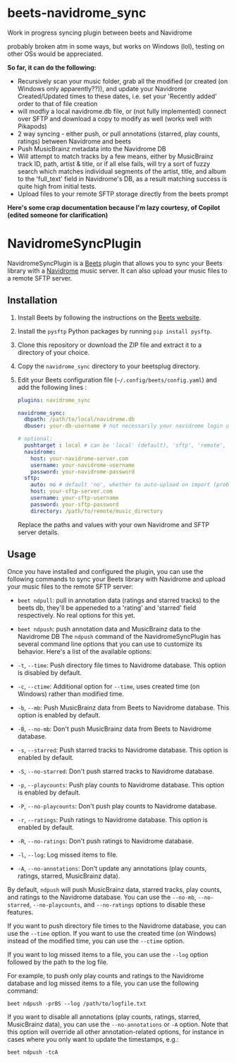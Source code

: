 # beets-navidrome_sync
Work in progress syncing plugin between beets and Navidrome 

probably broken atm in some ways, but works on Windows (lol), testing on other OSs would be appreciated.

 **So far, it can do the following:**
- Recursively scan your music folder, grab all the modified (or created (on Windows only apparently??)), and update your Navidrome Created/Updated times to these dates, i.e. set your 'Recently added' order to that of file creation
- will modfiy a local navidrome.db file, or (not fully implemented) connect over SFTP and download a copy to modify as well (works well with Pikapods)
- 2 way syncing - either push, or pull annotations (starred, play counts, ratings) between Navidrome and beets
- Push MusicBrainz metadata into the Navidrome DB
- Will attempt to match tracks by a few means, either by MusicBrainz track ID, path, artist & title, or if all else fails, will try a sort of fuzzy search which matches individual segments of the artist, title, and album to the 'full_text' field in Navidrome's DB, as a result matching success is quite high from initial tests.
- Upload files to your remote SFTP storage directly from the beets prompt


**Here's some crap documentation because I'm lazy courtesy, of Copilot (edited someone for clarification)**

# NavidromeSyncPlugin

NavidromeSyncPlugin is a [Beets](https://beets.io/) plugin that allows you to sync your Beets library with a [Navidrome](https://navidrome.org/) music server. It can also upload your music files to a remote SFTP server.

## Installation

1. Install Beets by following the instructions on the [Beets website](https://beets.io/getting-started/).
2. Install the `pysftp` Python packages by running `pip install pysftp`.
3. Clone this repository or download the ZIP file and extract it to a directory of your choice.
4. Copy the `navidrome_sync` directory to your beetsplug directory.
5. Edit your Beets configuration file (`~/.config/beets/config.yaml`) and add the following lines :

   ```yaml
   plugins: navidrome_sync
   
   navidrome_sync:
     dbpath: /path/to/local/navidrome.db
     dbuser: your-db-username # not necessarily your navidrome login username, for syncing stars/ratings to the right user

   # optional:
     pushtarget : local # can be 'local' (default), 'sftp', 'remote', or 'both' (sftp/remote are the same for now)
     navidrome:
       host: your-navidrome-server.com
       username: your-navidrome-username
       password: your-navidrome-password
     sftp:
       auto: no # default 'no', whether to auto-upload on import (probably not recommended to do your whole db at once with this)
       host: your-sftp-server.com
       username: your-sftp-username
       password: your-sftp-password
       directory: /path/to/remote/music_directory
   ```

   Replace the paths and values with your own Navidrome and SFTP server details.

## Usage

Once you have installed and configured the plugin, you can use the following commands to sync your Beets library with Navidrome and upload your music files to the remote SFTP server:

- `beet ndpull`: pull in annotation data (ratings and starred tracks) to the beets db, they'll be appeneded to a 'rating' and 'starred' field respectively. No real options for this yet.

- `beet ndpush`: push annotation data and MusicBrainz data to the Navidrome DB
The `ndpush` command of the NavidromeSyncPlugin has several command line options that you can use to customize its behavior. Here's a list of the available options:

- `-t`, `--time`: Push directory file times to Navidrome database. This option is disabled by default.
- `-c`, `--ctime`: Additional option for `--time`, uses created time (on Windows) rather than modified time.
- `-b`, `--mb`: Push MusicBrainz data from Beets to Navidrome database. This option is enabled by default.
- `-B`, `--no-mb`: Don't push MusicBrainz data from Beets to Navidrome database.
- `-s`, `--starred`: Push starred tracks to Navidrome database. This option is enabled by default.
- `-S`, `--no-starred`: Don't push starred tracks to Navidrome database.
- `-p`, `--playcounts`: Push play counts to Navidrome database. This option is enabled by default.
- `-P`, `--no-playcounts`: Don't push play counts to Navidrome database.
- `-r`, `--ratings`: Push ratings to Navidrome database. This option is enabled by default.
- `-R`, `--no-ratings`: Don't push ratings to Navidrome database.
- `-l`, `--log`: Log missed items to file.
- `-A`, `--no-annotations`: Don't update any annotations (play counts, ratings, starred, MusicBrainz data).

By default, `ndpush` will push MusicBrainz data, starred tracks, play counts, and ratings to the Navidrome database. You can use the `--no-mb`, `--no-starred`, `--no-playcounts`, and `--no-ratings` options to disable these features.

If you want to push directory file times to the Navidrome database, you can use the `--time` option. If you want to use the created time (on Windows) instead of the modified time, you can use the `--ctime` option.

If you want to log missed items to a file, you can use the `--log` option followed by the path to the log file.

For example, to push only play counts and ratings to the Navidrome database and log missed items to a file, you can use the following command:

```
beet ndpush -prBS --log /path/to/logfile.txt
```

If you want to disable all annotations (play counts, ratings, starred, MusicBrainz data), you can use the `--no-annotations` or `-A` option. Note that this option will override all other annotation-related options, for instance in cases where you only want to update the timestamps, e.g.:

```
beet ndpush -tcA
```
